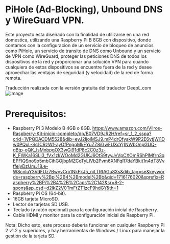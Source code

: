 # PiHole (Ad-Blocking), Unbound DNS y WireGuard VPN.
Este proyecto esta diseñado con la finalidad de utilizarse en una red domestica, utilizando una Raspberry Pi B 8GB con dispositivo, donde contamos con la configuracion de un servicio de bloqueo de anuncios como PiHole, un servicio de transito de DNS como Unbound y un servicio de VPN como WireGuard, proteger las peticiones DNS de todos los dispositivos de la red y proporcionar una solución VPN para cuando cualquiera de estos dispositivos se encuentre fuera de la red y desee aprovechar las ventajas de seguridad (y velocidad) de la red de forma remota.

Traducción realizada con la versión gratuita del traductor DeepL.com
![image](https://github.com/TecnologyCASM/PiHoleUnbound/assets/107158068/559e0e0e-a068-4243-ae4f-910319001b79)

# Prerequisitos:
* Raspberry Pi 3 Modelo B 4GB o 8GB. https://www.amazon.com/Vilros-Raspberry-Kit-inicio-completo/dp/B07VD9JR2H/ref=sr_1_2_sspa?crid=1VPQDACDM5528&dib=eyJ2IjoiMSJ9.mP4drOfyakW9P2E6ytjWi1Dw0PQxL-Sc1CRzWf-ayOfPngqMkFYuZZ8iGwFUXcYj1NWbOnpGUQ-qBtp-oQK_IsMnbpgOX3wGj91dP8c2C0z3z-K_FWKa16SLI3_fVx1zkWOoMd2GUKJ6OtS9tyyJvVpCXOmRShPlMfrn3qEPFlQSno9o5mbCihGOjbpMZCoTyLIVb2Pvm6XNFqR7daYBkit1n4dT8VvffejvDzUmJ18.e-W8cnluY3VdFUz7BwyvCro1NkFkJ5_niLTRtAGu8Xs&dib_tag=se&keywords=raspberry%2Bpi%2B4%2Bmodel%2Bb&qid=1716176020&sprefix=Raspberry%2BPi%2B4%2B%2Caps%2C142&sr=8-2-spons&sp_csd=d2lkZ2V0TmFtZT1zcF9hdGY&th=1
* Raspberry Pi OS (64-bit).
* 16GB tarjeta MicroSD.
* Lector de tarjetas SD USB.
* Teclado (y ratón opcional) para la configuración inicial de Raspberry.
* Cable HDMI y monitor para la configuración inicial de Raspberry Pi.

Nota: Dicho esto, este proceso debería funcionar en cualquier Raspberry Pi 2 v1.2 y superiores, y hay herramientas de Windows / Linux para manejar la gestión de la tarjeta SD.
